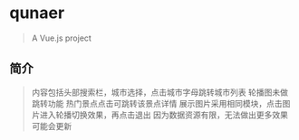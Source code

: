 # qunaer

> A Vue.js project

## 简介

> 内容包括头部搜索栏，城市选择，点击城市字母跳转城市列表
> 轮播图未做跳转功能
> 热门景点点击可跳转该景点详情
> 展示图片采用相同模块，点击图片进入轮播切换效果，再点击退出
> 因为数据资源有限，无法做出更多效果
> 可能会更新
